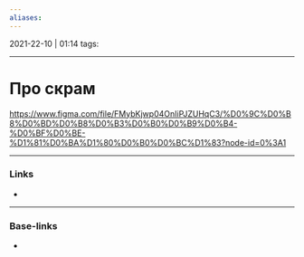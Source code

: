 ```yaml
---
aliases:
---
```

2021-22-10 | 01:14
tags: 
___

# Про скрам
https://www.figma.com/file/FMybKjwp04OnIiPJZUHqC3/%D0%9C%D0%B8%D0%BD%D0%B8%D0%B3%D0%B0%D0%B9%D0%B4-%D0%BF%D0%BE-%D1%81%D0%BA%D1%80%D0%B0%D0%BC%D1%83?node-id=0%3A1


___
### Links
- 

___
### Base-links
- 


